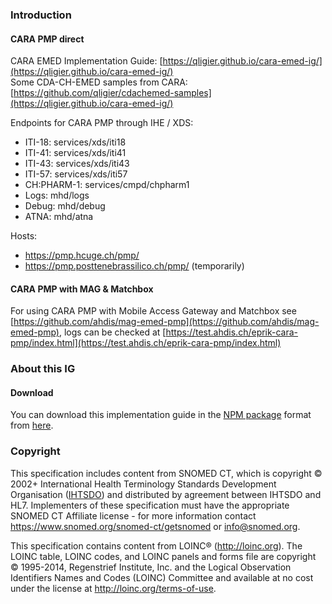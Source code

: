 ### Introduction

#### CARA PMP direct
CARA EMED Implementation Guide: [https://qligier.github.io/cara-emed-ig/](https://qligier.github.io/cara-emed-ig/)   
Some CDA-CH-EMED samples from CARA: [https://github.com/qligier/cdachemed-samples](https://qligier.github.io/cara-emed-ig/)

Endpoints for CARA PMP through IHE / XDS:

- ITI-18: services/xds/iti18
- ITI-41: services/xds/iti41
- ITI-43: services/xds/iti43
- ITI-57: services/xds/iti57
- CH:PHARM-1: services/cmpd/chpharm1
- Logs: mhd/logs
- Debug: mhd/debug
- ATNA: mhd/atna

Hosts:
- https://pmp.hcuge.ch/pmp/
- https://pmp.posttenebrassilico.ch/pmp/ (temporarily)


#### CARA PMP with MAG & Matchbox
For using CARA PMP with Mobile Access Gateway and Matchbox see [https://github.com/ahdis/mag-emed-pmp](https://github.com/ahdis/mag-emed-pmp), logs can be checked at [https://test.ahdis.ch/eprik-cara-pmp/index.html](https://test.ahdis.ch/eprik-cara-pmp/index.html)




### About this IG
#### Download
You can download this implementation guide in the [NPM package](https://confluence.hl7.org/display/FHIR/NPM+Package+Specification) format from [here](package.tgz).

### Copyright
This specification includes content from SNOMED CT, which is copyright © 2002+ International Health Terminology Standards Development Organisation ([IHTSDO](http://snomed.org/)) and distributed by agreement between IHTSDO and HL7. Implementers of these specification must have the appropriate SNOMED CT Affiliate license - for more information contact 
<https://www.snomed.org/snomed-ct/getsnomed> or <info@snomed.org>.

This specification contains content from LOINC® (<http://loinc.org>). The LOINC table, LOINC codes, and LOINC panels and forms file are copyright © 1995-2014, Regenstrief Institute, Inc. and the Logical Observation Identifiers Names and Codes (LOINC) Committee and available at no cost under the license at <http://loinc.org/terms-of-use>.